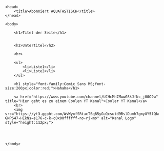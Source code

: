 <!DOCTYPE html>
<html>

    <head>
        <title>Abonniert AQUATASTISCH</title>
    </head>

    <body>

        <h1>Titel der Seite</h1>


        <h2>Untertitel</h2>

        <hr>

        <ul>
            <li>Liste1</li>
            <li>Liste2</li>
        </ul>

        <h1 style="font-family:Comic Sans MS;font-size:200px;color:red;">Hahaha</h1>

        <a href="https://www.youtube.com/channel/UCHcMh7MwwGSkJfNc_j00O2w" title="Hier geht es zu einem Coolen YT Kanal">Cooler YT Kanal</a>
        <br>
        <img src="https://yt3.ggpht.com/WvWyxfSRtacTSq85yGuQcsutd9RslDumh7gmyUY5lQkx1bJpflBJU76gblKBfa-GNPS47-HEkNs=s176-c-k-c0x00ffffff-no-rj-mo" alt="Kanal Logo" style="height:112px;">




    </body>

</html>
